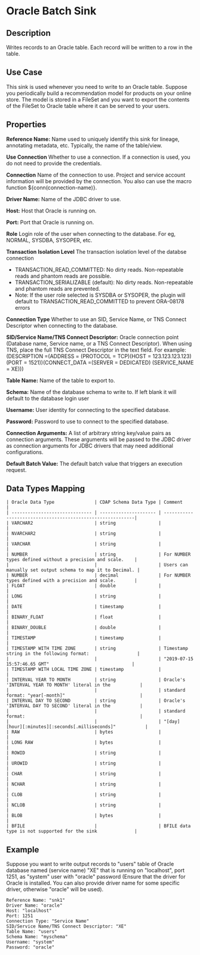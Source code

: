# Oracle Batch Sink


Description
-----------
Writes records to an Oracle table. Each record will be written to a row in the table.


Use Case
--------
This sink is used whenever you need to write to an Oracle table.
Suppose you periodically build a recommendation model for products on your online store.
The model is stored in a FileSet and you want to export the contents
of the FileSet to Oracle table where it can be served to your users.

Properties
----------
**Reference Name:** Name used to uniquely identify this sink for lineage, annotating metadata, etc.
Typically, the name of the table/view.

**Use Connection** Whether to use a connection. If a connection is used, you do not need to provide the credentials.

**Connection** Name of the connection to use. Project and service account information will be provided by the connection.
You also can use the macro function ${conn(connection-name)}.

**Driver Name:** Name of the JDBC driver to use.

**Host:** Host that Oracle is running on.

**Port:** Port that Oracle is running on.

**Role** Login role of the user when connecting to the database. For eg, NORMAL, SYSDBA, SYSOPER, etc.

**Transaction Isolation Level** The transaction isolation level of the databse connection
- TRANSACTION_READ_COMMITTED: No dirty reads. Non-repeatable reads and phantom reads are possible.
- TRANSACTION_SERIALIZABLE (default): No dirty reads. Non-repeatable and phantom reads are prevented.
- Note: If the user role selected is SYSDBA or SYSOPER, the plugin will default to TRANSACTION_READ_COMMITTED to prevent ORA-08178 errors

**Connection Type** Whether to use an SID, Service Name, or TNS Connect Descriptor when connecting to the database.

**SID/Service Name/TNS Connect Descriptor:** Oracle connection point (Database name, Service name, or a TNS Connect Descriptor). When using TNS, place
the full TNS Connect Descriptor in the text field. For example:
(DESCRIPTION =(ADDRESS = (PROTOCOL = TCP)(HOST = 123.123.123.123)(PORT = 1521))(CONNECT_DATA =(SERVER = DEDICATED)
(SERVICE_NAME = XE)))

**Table Name:** Name of the table to export to.

**Schema:** Name of the database schema to write to. If left blank it will default to the database login user

**Username:** User identity for connecting to the specified database.

**Password:** Password to use to connect to the specified database.

**Connection Arguments:** A list of arbitrary string key/value pairs as connection arguments. These arguments
will be passed to the JDBC driver as connection arguments for JDBC drivers that may need additional configurations.

**Default Batch Value:** The default batch value that triggers an execution request.


Data Types Mapping
----------

    | Oracle Data Type               | CDAP Schema Data Type | Comment                                                    |
    | ------------------------------ | --------------------- | -----------------------------------------------------------|
    | VARCHAR2                       | string                |                                                            |
    | NVARCHAR2                      | string                |                                                            |
    | VARCHAR                        | string                |                                                            |
    | NUMBER                         | string                | For NUMBER types defined without a precision and scale.    |
    |                                |                       | Users can manually set output schema to map it to Decimal. |
    | NUMBER                         | decimal               | For NUMBER types defined with a precision and scale.       |
    | FLOAT                          | double                |                                                            |
    | LONG                           | string                |                                                            |
    | DATE                           | timestamp             |                                                            |
    | BINARY_FLOAT                   | float                 |                                                            |
    | BINARY_DOUBLE                  | double                |                                                            |
    | TIMESTAMP                      | timestamp             |                                                            |
    | TIMESTAMP WITH TIME ZONE       | string                | Timestamp string in the following format:                  |
    |                                |                       | "2019-07-15 15:57:46.65 GMT"                               |
    | TIMESTAMP WITH LOCAL TIME ZONE | timestamp             |                                                            |
    | INTERVAL YEAR TO MONTH         | string                | Oracle's 'INTERVAL YEAR TO MONTH' literal in the           |
    |                                |                       | standard format: "year[-month]"                            |
    | INTERVAL DAY TO SECOND         | string                | Oracle's 'INTERVAL DAY TO SECOND' literal in the           |
    |                                |                       | standard format:                                           |
    |                                |                       | "[day] [hour][:minutes][:seconds[.milliseconds]"           |
    | RAW                            | bytes                 |                                                            |
    | LONG RAW                       | bytes                 |                                                            |
    | ROWID                          | string                |                                                            |
    | UROWID                         | string                |                                                            |
    | CHAR                           | string                |                                                            |
    | NCHAR                          | string                |                                                            |
    | CLOB                           | string                |                                                            |
    | NCLOB                          | string                |                                                            |
    | BLOB                           | bytes                 |                                                            |
    | BFILE                          |                       | BFILE data type is not supported for the sink              |


Example
-------
Suppose you want to write output records to "users" table of Oracle database named (service name) "XE" that is running on "localhost", 
port 1251, as "system" user with "oracle" password (Ensure that the driver for Oracle is installed. You can also provide 
driver name for some specific driver, otherwise "oracle" will be used). 

```
Reference Name: "snk1"
Driver Name: "oracle"
Host: "localhost"
Port: 1251
Connection Type: "Service Name"
SID/Service Name/TNS Connect Descriptor: "XE"
Table Name: "users"
Schema Name: "myschema"
Username: "system"
Password: "oracle"
```
